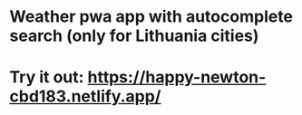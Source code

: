 # Weather pwa app with autocomplete search (only for Lithuania cities)
# Try it out: https://happy-newton-cbd183.netlify.app/
